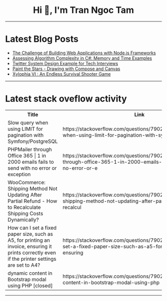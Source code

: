 <h1 align="center">Hi 👋, I'm Tran Ngoc Tam</h1>

---

# Latest Blog Posts 
<!-- BLOG-POST-LIST:START -->
- [The Challenge of Building Web Applications with Node.js Frameworks](https://dev.to/iietmoon/the-challenge-of-building-web-applications-with-nodejs-frameworks-3c25)
- [Assessing Algorithm Complexity in C#: Memory and Time Examples](https://dev.to/byteminds_agency/assessing-algorithm-complexity-in-c-memory-and-time-examples-15k9)
- [Twitter System Design Example for Tech Interviews](https://dev.to/somadevtoo/twitter-system-design-example-for-tech-interviews-1ihb)
- [Paint the Stars - Drawing with Compose and Canvas](https://dev.to/eevajonnapanula/paint-the-stars-drawing-with-compose-and-canvas-5m5)
- [Xylophia VI : An Endless Survival Shooter Game](https://dev.to/codevsom/xylophia-vi-an-endless-survival-shooter-game-58l9)
<!-- BLOG-POST-LIST:END -->

---

# Latest stack oveflow activity
<table>
  <tr><th>Title</th><th>Link</th></tr>
  <!-- STACKOVERFLOW:START --><tr><td>Slow query when using LIMIT for pagination with Symfony/PostgreSQL</td><td>https://stackoverflow.com/questions/79027505/slow-query-when-using-limit-for-pagination-with-symfony-postgresql</td></tr><tr><td>PHPMailer through Office 365 | 1 in 2000 emails fails to send with no error or exception</td><td>https://stackoverflow.com/questions/79027458/phpmailer-through-office-365-1-in-2000-emails-fails-to-send-with-no-error-or-e</td></tr><tr><td>WooCommerce: Shipping Method Not Updating After Partial Refund - How to Recalculate Shipping Costs Dynamically?</td><td>https://stackoverflow.com/questions/79027446/woocommerce-shipping-method-not-updating-after-partial-refund-how-to-recalcul</td></tr><tr><td>How can I set a fixed paper size, such as A5, for printing an invoice, ensuring it prints correctly even if the printer settings are set to A4?</td><td>https://stackoverflow.com/questions/79027400/how-can-i-set-a-fixed-paper-size-such-as-a5-for-printing-an-invoice-ensuring</td></tr><tr><td>dynamic content in Bootstrap modal using PHP [closed]</td><td>https://stackoverflow.com/questions/79027224/dynamic-content-in-bootstrap-modal-using-php</td></tr><!-- STACKOVERFLOW:END -->
</table>

---


